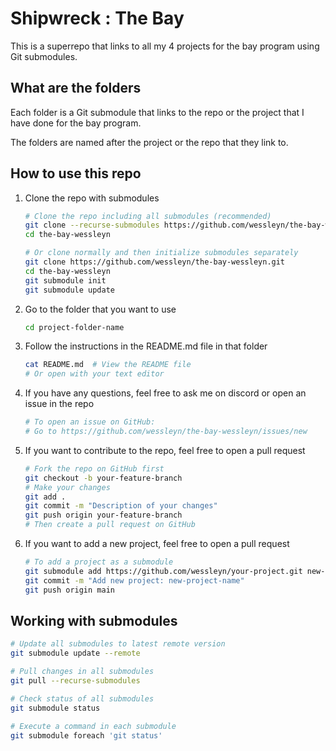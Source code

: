 # Shipwreck : The Bay

This is a superrepo that links to all my 4 projects for the bay program using Git submodules.

## What are the folders

Each folder is a Git submodule that links to the repo or the project that I have done for the bay program.

The folders are named after the project or the repo that they link to.

## How to use this repo

1. Clone the repo with submodules

   ```bash
   # Clone the repo including all submodules (recommended)
   git clone --recurse-submodules https://github.com/wessleyn/the-bay-wessleyn.git
   cd the-bay-wessleyn

   # Or clone normally and then initialize submodules separately
   git clone https://github.com/wessleyn/the-bay-wessleyn.git
   cd the-bay-wessleyn
   git submodule init
   git submodule update
   ```

2. Go to the folder that you want to use

   ```bash
   cd project-folder-name
   ```

3. Follow the instructions in the README.md file in that folder

   ```bash
   cat README.md  # View the README file
   # Or open with your text editor
   ```

4. If you have any questions, feel free to ask me on discord or open an issue in the repo

   ```bash
   # To open an issue on GitHub:
   # Go to https://github.com/wessleyn/the-bay-wessleyn/issues/new
   ```

5. If you want to contribute to the repo, feel free to open a pull request

   ```bash
   # Fork the repo on GitHub first
   git checkout -b your-feature-branch
   # Make your changes
   git add .
   git commit -m "Description of your changes"
   git push origin your-feature-branch
   # Then create a pull request on GitHub
   ```

6. If you want to add a new project, feel free to open a pull request
   ```bash
   # To add a project as a submodule
   git submodule add https://github.com/wessleyn/your-project.git new-project-name
   git commit -m "Add new project: new-project-name"
   git push origin main
   ```

## Working with submodules

```bash
# Update all submodules to latest remote version
git submodule update --remote

# Pull changes in all submodules
git pull --recurse-submodules

# Check status of all submodules
git submodule status

# Execute a command in each submodule
git submodule foreach 'git status'
```
